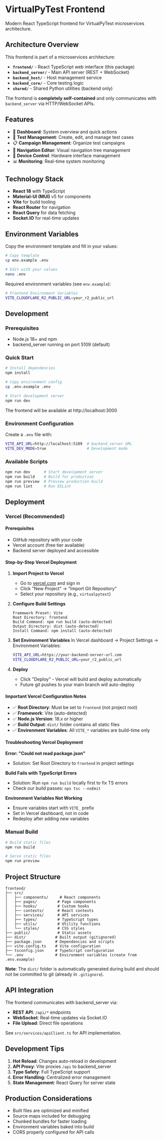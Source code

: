 # VirtualPyTest Frontend

Modern React TypeScript frontend for VirtualPyTest microservices architecture.

## Architecture Overview

This frontend is part of a microservices architecture:
- **`frontend/`** - React TypeScript web interface (this package)
- **`backend_server/`** - Main API server (REST + WebSocket)
- **`backend_host/`** - Host management service
- **`backend_core/`** - Core testing logic
- **`shared/`** - Shared Python utilities (backend only)

The frontend is **completely self-contained** and only communicates with `backend_server` via HTTP/WebSocket APIs.

## Features

- 🎯 **Dashboard**: System overview and quick actions
- 🧪 **Test Management**: Create, edit, and manage test cases
- 📋 **Campaign Management**: Organize test campaigns
- 🌳 **Navigation Editor**: Visual navigation tree management
- 🔧 **Device Control**: Hardware interface management
- 📊 **Monitoring**: Real-time system monitoring

## Technology Stack

- **React 18** with TypeScript
- **Material-UI (MUI)** v5 for components
- **Vite** for build tooling
- **React Router** for navigation
- **React Query** for data fetching
- **Socket.IO** for real-time updates

## Environment Variables

Copy the environment template and fill in your values:

```bash
# Copy template
cp env.example .env

# Edit with your values
nano .env
```

Required environment variables (see `env.example`):

```bash
# Frontend Environment Variables
VITE_CLOUDFLARE_R2_PUBLIC_URL=your_r2_public_url
```

## Development

### Prerequisites

- Node.js 18+ and npm
- backend_server running on port 5109 (default)

### Quick Start

```bash
# Install dependencies
npm install

# Copy environment config
cp .env.example .env

# Start development server
npm run dev
```

The frontend will be available at http://localhost:3000

### Environment Configuration

Create a `.env` file with:

```bash
VITE_API_URL=http://localhost:5109  # backend_server URL
VITE_DEV_MODE=true                  # Development mode
```

### Available Scripts

```bash
npm run dev      # Start development server
npm run build    # Build for production
npm run preview  # Preview production build
npm run lint     # Run ESLint
```

## Deployment

### Vercel (Recommended)

#### Prerequisites
- GitHub repository with your code
- Vercel account (free tier available)
- Backend server deployed and accessible

#### Step-by-Step Vercel Deployment

1. **Import Project to Vercel**
   - Go to [vercel.com](https://vercel.com) and sign in
   - Click "New Project" → "Import Git Repository"
   - Select your repository (e.g., `virtualpytest`)

2. **Configure Build Settings**
   ```
   Framework Preset: Vite
   Root Directory: frontend
   Build Command: npm run build (auto-detected)
   Output Directory: dist (auto-detected)
   Install Command: npm install (auto-detected)
   ```

3. **Set Environment Variables**
   In Vercel dashboard → Project Settings → Environment Variables:
   ```bash
   VITE_API_URL=https://your-backend-server-url.com
   VITE_CLOUDFLARE_R2_PUBLIC_URL=your_r2_public_url
   ```

4. **Deploy**
   - Click "Deploy" - Vercel will build and deploy automatically
   - Future git pushes to your main branch will auto-deploy

#### Important Vercel Configuration Notes

- ✅ **Root Directory**: Must be set to `frontend` (not project root)
- ✅ **Framework**: Vite (auto-detected)
- ✅ **Node.js Version**: 18.x or higher
- ✅ **Build Output**: `dist/` folder contains all static files
- ✅ **Environment Variables**: All `VITE_*` variables are build-time only

#### Troubleshooting Vercel Deployment

**Error: "Could not read package.json"**
- Solution: Set Root Directory to `frontend` in project settings

**Build Fails with TypeScript Errors**
- Solution: Run `npm run build` locally first to fix TS errors
- Check our build passes: `npx tsc --noEmit`

**Environment Variables Not Working**
- Ensure variables start with `VITE_` prefix
- Set in Vercel dashboard, not in code
- Redeploy after adding new variables

### Manual Build

```bash
# Build static files
npm run build

# Serve static files
npm run preview
```

## Project Structure

```
frontend/
├── src/
│   ├── components/     # React components
│   ├── pages/         # Page components
│   ├── hooks/         # Custom hooks
│   ├── contexts/      # React contexts
│   ├── services/      # API services
│   ├── types/         # TypeScript types
│   ├── utils/         # Utility functions
│   └── styles/        # CSS styles
├── public/            # Static assets
├── dist/             # Built output (gitignored)
├── package.json      # Dependencies and scripts
├── vite.config.ts    # Vite configuration
├── tsconfig.json     # TypeScript configuration
└── .env              # Environment variables (create from .env.example)
```

**Note**: The `dist/` folder is automatically generated during build and should not be committed to git (already in `.gitignore`).

## API Integration

The frontend communicates with backend_server via:

- **REST API**: `/api/*` endpoints
- **WebSocket**: Real-time updates via Socket.IO
- **File Upload**: Direct file operations

See `src/services/apiClient.ts` for API implementation.

## Development Tips

1. **Hot Reload**: Changes auto-reload in development
2. **API Proxy**: Vite proxies `/api` to backend_server
3. **Type Safety**: Full TypeScript support
4. **Error Handling**: Centralized error management
5. **State Management**: React Query for server state

## Production Considerations

- Built files are optimized and minified
- Source maps included for debugging
- Chunked bundles for faster loading
- Environment variables baked into build
- CORS properly configured for API calls 